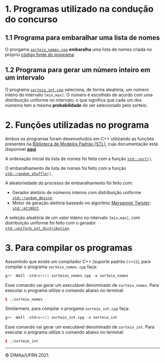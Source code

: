 # 1. Programas utilizado na condução do concurso

## 1.1 Programa para embaralhar uma lista de nomes

O prorgama [`sorteio_nomes.cpp`](sorteio_nomes.cpp) **embaralha** uma lista de nomes criada no próprio [código fonte do programa](sorteio_nomes.cpp).

## 1.2 Programa para gerar um número inteiro em um intervalo

O programa [`sorteio_int.cpp`](sorteio_int.cpp) seleciona, de forma aleatória, um número inteiro do intervalo `[min,max]`. O número é escolhido de acordo com uma distribuição uniforme no intervalo, o que significa que cada um dos números tem a mesma **probabilidade** de ser selecionado pelo sorteio.

# 2. Funções utilizadas no programa

Ambos os programas foram desenvolvidos em C++ utilizando as funções presentes na [Biblioteca de Modelos Padrão (STL)](https://pt.wikipedia.org/wiki/Standard_Template_Library), cuja documentação está disponível  [**aqui**](https://en.cppreference.com/w/cpp/algorithm).

A ordenação inicial da lista de nomes foi feita com a função [`std::sort()`](https://en.cppreference.com/w/cpp/algorithm/sort).

O embaralhamento da lista de nomes foi feito com a função [`std::random_shuffle()`](https://en.cppreference.com/w/cpp/algorithm/random_shuffle).

A aleatoriedade do processo de embaralhamento foi feito com:
+ Gerador aletório de números inteiros com distribuição uniforme [`std::random_device`](https://en.cppreference.com/w/cpp/numeric/random/random_device).
+ Motor de geração aletória baseado no algoritmo [Mersenner Twister](https://en.wikipedia.org/wiki/Mersenne_twister): [`std::mt19937`](https://en.cppreference.com/w/cpp/numeric/random/mersenne_twister_engine).

A seleção aleatória de um valor inteiro no intervalo `[min,max]`, com distribuição uniforme foi feito com o gerador [`std::uniform_int_distribution`](https://en.cppreference.com/w/cpp/numeric/random/uniform_int_distribution).

# 3. Para compilar os programas

Assumindo que existe um compilador C++ (suporte padrão `C++11`), para compilar o programa `sorteio_nomes.cpp` faça:

```c++
g++ -Wall -std=c++11 sorteios_nomes.cpp -o sorteio_nomes
```

Esse comando vai gerar um executável denominado de `sorteio_nomes`. Para executar o programa utilize o comando abaixo no terminal:

```c++
$ ./sorteio_nomes
```

Similarment, para compilar o prorgama `sorteio_int.cpp` faça:

```c++
g++ -Wall -std=c++11 sorteio_int.cpp -o sorteio_int
```

Esse comando vai gerar um executável denominado de `sorteio_int`. Para executar o programa utilize o comando abaixo no terminal:

```c++
$ ./sorteio_int
```

--------
&copy; DIMAp/UFRN 2021.
